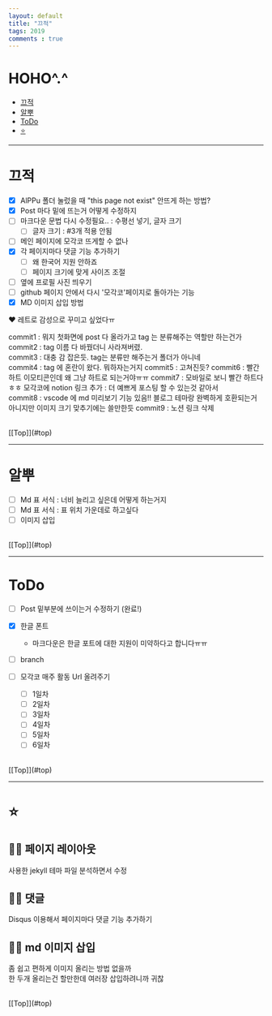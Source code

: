 ```yaml
---
layout: default
title: "끄적"
tags: 2019
comments : true
---
```


# <a name="top"></a>HOHO^.^
* [끄적](#끄적)
* [알뿌](#알뿌)
* [ToDo](#ToDo)
* [⭐](#⭐)


***

# <a name="끄적"></a>끄적

- [x] AlPPu 폴더 눌렀을 때 "this page not exist" 안뜨게 하는 방법?
- [x] Post 마다 밑에 뜨는거 어떻게 수정하지
- [ ] 마크다운 문법 다시 수정필요.. : 수평선 넣기, 글자 크기
    - [ ] 글자 크기 : #3개 적용 안됨
- [ ] 메인 페이지에 모각코 뜨게할 수 없나
- [x] 각 페이지마다 댓글 기능 추가하기
    - [ ] 왜 한국어 지원 안하죠
    - [ ] 페이지 크기에 맞게 사이즈 조절
- [ ] 옆에 프로필 사진 띄우기
- [ ] github 페이지 안에서 다시 '모각코'페이지로 돌아가는 기능
- [x] MD 이미지 삽입 방법
  
❤ 레트로 감성으로 꾸미고 싶었다ㅠ  

commit1 : 뭐지 첫화면에 post 다 올라가고 tag 는 분류해주는 역할만 하는건가  
commit2 : tag 이름 다 바꿨더니 사라져버렸.  
commit3 : 대충 감 잡은듯. tag는 분류만 해주는거 폴더가 아니네  
commit4 : tag 에 혼란이 왔다. 뭐하자는거지
commit5 : 고쳐진듯?
commit6 : 빨간 하트 이모티콘인데 왜 그냥 하트로 되는거야ㅠㅠ
commit7 : 모바일로 보니 빨간 하트다ㅎㅎ 모각코에 notion 링크 추가 : 더 예쁘게 포스팅 할 수 있는것 같아서  
commit8 : vscode 에 md 미리보기 기능 있음!! 블로그 테마랑 완벽하게 호환되는거 아니지만 이미지 크기 맞추기에는 쓸만한듯
commit9 : 노션 링크 삭제

<br>
[[Top]](#top)

***

# <a name="알뿌"></a>알뿌

- [ ] Md 표 서식 : 너비 늘리고 싶은데 어떻게 하는거지
- [ ] Md 표 서식 : 표 위치 가운데로 하고싶다
- [ ] 이미지 삽입

<br>
[[Top]](#top)

***

# <a name="ToDo"></a>ToDo
- [ ] Post 밑부분에 쓰이는거 수정하기 (완료!)
- [x] 한글 폰트
    - 마크다운은 한글 포트에 대한 지원이 미약하다고 합니다ㅠㅠ
- [ ] branch

- [ ] 모각코 매주 활동 Url 올려주기
    - [ ] 1일차
    - [ ] 2일차
    - [ ] 3일차
    - [ ] 4일차
    - [ ] 5일차
    - [ ] 6일차

<br>
[[Top]](#top)

***

# <a name="⭐"></a>⭐

## 🤦‍♀️ 페이지 레이아웃
사용한 jekyll 테마 파일 분석하면서 수정
<br>

## 🤦‍♀️ 댓글
Disqus 이용해서 페이지마다 댓글 기능 추가하기

## 🤦‍♀️ md 이미지 삽입
좀 쉽고 편하게 이미지 올리는 방법 없을까  
한 두개 올리는건 할만한데 여러장 삽입하려니까 귀찮

<br>
[[Top]](#top)
